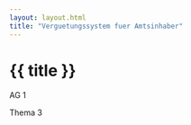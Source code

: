 ```yaml
---
layout: layout.html
title: "Verguetungssystem fuer Amtsinhaber"
---
```


# {{ title }}

AG 1

Thema 3

